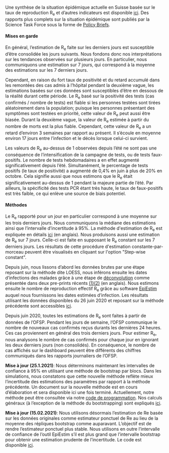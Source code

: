 <!-- LTeX: language=fr-CH -->
Une synthèse de la situation épidémique actuelle en Suisse basée sur le taux de reproduction R<sub>e</sub> et d’autres indicateurs est disponible [ici](https://sciencetaskforce.ch/fr/news-francais/). Des rapports plus complets sur la situation épidémique sont publiés par la Science Task Force sous la forme de [Policy Briefs](https://ncs-tf.ch/de/policy-briefs).

<h4>Mises en garde</h4>

En général, l’estimation de R<sub>e</sub> faite sur les derniers jours est susceptible d’être consolidée les jours suivants. Nous fondons donc nos interprétations sur les tendances observées sur plusieurs jours. En particulier, nous communiquons une estimation sur 7 jours, qui correspond à la moyenne des estimations sur les 7 derniers jours.

Cependant, en raison du fort taux de positivité et du retard accumulé dans les remontées des cas admis à l’hôpital pendant la deuxième vague, les estimations basées sur ces données sont susceptibles d’être en dessous de la réalité durant cette période. Le R<sub>e</sub> basé sur la positivité des tests (cas confirmés / nombre de tests) est fiable si les personnes testées sont tirées aléatoirement dans la population; puisque les personnes présentant des symptômes sont testées en priorité, cette valeur de R<sub>e</sub> peut aussi être biasée. Durant la deuxième vague, la valeur de R<sub>e</sub> estimée à partir du nombre de morts est la plus fiable. Cependant, cette valeur de R<sub>e</sub> a un retard d’environ 3 semaines par rapport au présent. Il s’écoule en moyenne environ 17 jours entre l’infection et le décès lorsque celui-ci survient.

Les valeurs de R<sub>e</sub> au-dessus de 1 observées depuis l’été ne sont pas une conséquence de l’intensification de la campagne de tests, ou de tests faux-positifs.
Le nombre de tests hebdomadaires a en effet augmenté significativement depuis l’été. Simultanément, le percentage de tests positifs (le taux de positivité) a augmenté de 0,4% en juin à plus de 20% en octobre. Cela signifie aussi que nous estimons que le R<sub>e</sub> était significativement au-dessus de 1 pendant la majeure partie de l’été. Par ailleurs, la spécificité des tests PCR étant très haute, le taux de faux-positifs est très faible, ce qui enlève une source de biais potentiel.

<h4>Méthodes</h4>

Le R<sub>e</sub>  rapporté pour un jour en particulier correspond à une moyenne sur les trois derniers jours. Nous communiquons la médiane des estimations ainsi que l’intervalle d’incertitude à 95%. La méthode d'estimation de R<sub>e</sub> est expliquée en détails [ici](https://www.medrxiv.org/content/10.1101/2020.11.26.20239368v3) (en anglais).
Nous produisons aussi une estimation de R<sub>e</sub> sur 7 jours. Celle-ci est faite en supposant le R<sub>e</sub> constant sur les 7 derniers jours. Les résultats de cette procédure d'estimation constante-par-morceau peuvent être visualisés en cliquant sur l'option "Step-wise constant".

Depuis juin, nous lissons d’abord les données brutes par une étape reposant sur la méthode dite LOESS, nous inférons ensuite les dates d’infections des malades grâce à une étape de [déconvolution](https://www.pnas.org/content/106/51/21825) comme présentée dans deux pre-prints récents [(1)](https://smw.ch/article/doi/smw.2020.20307)[(2)](https://journals.plos.org/ploscompbiol/article/comments?id=10.1371/journal.pcbi.1008409) (en anglais).  Nous estimons ensuite le nombre de reproduction effectif R<sub>e</sub> grâce au software [EpiEstim](https://cran.r-project.org/web/packages/EpiEstim/index.html) auquel nous fournissons les dates estimées d’infection. Les résultats utilisant les données disponibles du 26 juin 2020 et reposant sur la méthode précédente sont accessibles [ici](https://smw.ch/article/doi/smw.2020.20271).

Depuis juin 2020, toutes les estimations de R<sub>e</sub> sont faites à partir de données de l’OFSP. Pendant les jours de semaine, l’OFSP communique le nombre de nouveaux cas confirmés reçus durants les dernières 24 heures. Ces cas proviennent en général des trois derniers jours. Pour estimer R<sub>e</sub>, nous analysons le nombre de cas confirmés pour chaque jour en ignorant les deux derniers jours (non consolidés). En conséquence, le nombre de cas affichés sur le dashboard peuvent être différents des chiffres communiqués dans les rapports journaliers de l’OFSP.

**Mise à jour (25.1.2021)**: Nous déterminons maintenant les intervalles de confiance à 95% en utilisant une méthode de bootstrap par blocs. Dans les simulations, nous constatons que cette nouvelle méthode reflète mieux l’incertitude des estimations des paramètres par rapport à la méthode précédente. Un document sur la nouvelle méthode est en cours d’élaboration et sera disponible ici une fois terminé. Actuellement, notre méthode peut être consultée via notre [code de programmation](https://github.com/covid-19-Re/shiny-dailyRe). Nos calculs généraux (à l’exception de la méthode du bootstrapping) sont expliqués [ici](https://www.medrxiv.org/content/10.1101/2020.11.26.20239368v3).

**Mise à jour (15.02.2021)**: Nous utilisons désormais l’estimation de Re basée sur les données originales comme estimateur ponctuel de Re au lieu de la moyenne des répliques bootstrap comme auparavant. L’objectif est de rendre l’estimateur ponctuel plus stable.
Nous utilisons en outre l’intervalle de confiance de l’outil EpiEstim s’il est plus grand que l’intervalle bootstrap pour obtenir une estimation prudente de l’incertitude. Le code est disponible [ici](https://github.com/covid-19-Re/shiny-dailyRe).
